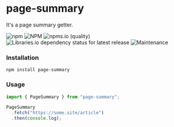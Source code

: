 # page-summary

It's a page summary getter.

![npm](https://img.shields.io/npm/v/page-summary)
![NPM](https://img.shields.io/npm/l/page-summary)
![npms.io (quality)](https://img.shields.io/npms-io/quality-score/page-summary)
![Libraries.io dependency status for latest release](https://img.shields.io/librariesio/release/npm/page-summary)
![Maintenance](https://img.shields.io/maintenance/yes/2022)


### Installation

``` shell
npm install page-summary
```

### Usage

``` typescript
import { PageSummary } from "page-summary";

PageSummary
  .fetch("https://some.site/article")
  .then(console.log);

```
